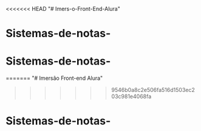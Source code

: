 <<<<<<< HEAD
"# Imers-o-Front-End-Alura" 
# Sistemas-de-notas-
# Sistemas-de-notas-
=======
"# Imersão Front-end Alura" 
>>>>>>> 9546b0a8c2e506fa516d1503ec203c981e4068fa
# Sistemas-de-notas-
